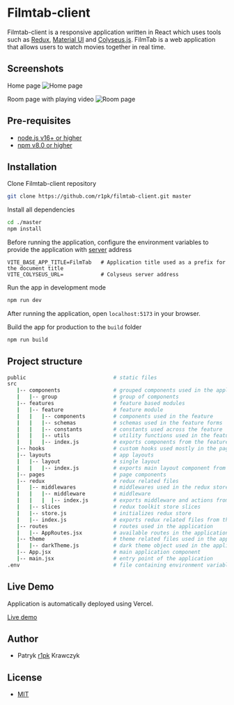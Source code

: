 # Filmtab-client

Filmtab-client is a responsive application written in React which uses tools such as [Redux](https://redux.js.org/), [Material UI](https://mui.com/getting-started/usage/) and [Colyseus.js](https://www.colyseus.io/). FilmTab is a web application that allows users to watch movies together in real time.

## Screenshots

Home page
![Home page](https://i.imgur.com/llfpVYi.png)

Room page with playing video
![Room page](https://i.imgur.com/0vvlfpo.png)

## Pre-requisites

- [node.js v16+ or higher](https://nodejs.org/en/)
- [npm v8.0 or higher](https://nodejs.org/en/download/)

## Installation

Clone Filmtab-client repository

```bash
git clone https://github.com/r1pk/filmtab-client.git master
```

Install all dependencies

```bash
cd ./master
npm install
```

Before running the application, configure the environment variables to provide the application with [server](https://github.com/r1pk/filmtab-server) address

```env
VITE_BASE_APP_TITLE=FilmTab   # Application title used as a prefix for the document title
VITE_COLYSEUS_URL=            # Colyseus server address
```

Run the app in development mode

```bash
npm run dev
```

After running the application, open `localhost:5173` in your browser.

Build the app for production to the `build` folder

```bash
npm run build
```

## Project structure

```bash
public                            # static files
src
   |-- components                 # grouped components used in the application
   |   |-- group                  # group of components
   |-- features                   # feature based modules
   |   |-- feature                # feature module
   |   |   |-- components         # components used in the feature
   |   |   |-- schemas            # schemas used in the feature forms
   |   |   |-- constants          # constants used across the feature
   |   |   |-- utils              # utility functions used in the feature components
   |   |   |-- index.js           # exports components from the feature
   |-- hooks                      # custom hooks used mostly in the page components
   |-- layouts                    # app layouts
   |   |-- layout                 # single layout
   |   |   |-- index.js           # exports main layout component from the folder
   |-- pages                      # page components
   |-- redux                      # redux related files
   |   |-- middlewares            # middlewares used in the redux store
   |   |   |-- middleware         # middleware
   |   |   |  |-- index.js        # exports middleware and actions from the folder
   |   |-- slices                 # redux toolkit store slices
   |   |-- store.js               # initializes redux store
   |   |-- index.js               # exports redux related files from the folder
   |-- routes                     # routes used in the application
   |   |-- AppRoutes.jsx          # available routes in the application
   |-- theme                      # theme related files used in the application
   |   |-- darkTheme.js           # dark theme object used in the application
   |-- App.jsx                    # main application component
   |-- main.jsx                   # entry point of the application
.env                              # file containing environment variables
```

## Live Demo

Application is automatically deployed using Vercel.

[Live demo](https://filmtab.vercel.app)

## Author

- Patryk [r1pk](https://github.com/r1pk) Krawczyk

## License

- [MIT](https://choosealicense.com/licenses/mit/)
